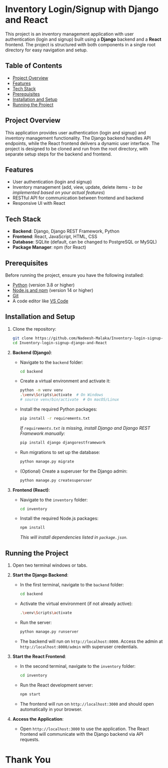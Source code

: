# Inventory Login/Signup with Django and React

This project is an inventory management application with user authentication (login and signup) built using a **Django** backend and a **React** frontend. The project is structured with both components in a single root directory for easy navigation and setup.

## Table of Contents
- [Project Overview](#project-overview)
- [Features](#features)
- [Tech Stack](#tech-stack)
- [Prerequisites](#prerequisites)
- [Installation and Setup](#installation-and-setup)
- [Running the Project](#running-the-project)

## Project Overview
This application provides user authentication (login and signup) and inventory management functionality. The Django backend handles API endpoints, while the React frontend delivers a dynamic user interface. The project is designed to be cloned and run from the root directory, with separate setup steps for the backend and frontend.

## Features
- User authentication (login and signup)
- Inventory management (add, view, update, delete items - *to be implemented based on your actual features*)
- RESTful API for communication between frontend and backend
- Responsive UI with React

## Tech Stack
- **Backend**: Django, Django REST Framework, Python
- **Frontend**: React, JavaScript, HTML, CSS
- **Database**: SQLite (default, can be changed to PostgreSQL or MySQL)
- **Package Manager**: npm (for React)

## Prerequisites
Before running the project, ensure you have the following installed:
- [Python](https://www.python.org/downloads/) (version 3.8 or higher)
- [Node.js and npm](https://nodejs.org/) (version 14 or higher)
- [Git](https://git-scm.com/downloads)
- A code editor like [VS Code](https://code.visualstudio.com/)

## Installation and Setup
1. Clone the repository:
   ```bash
   git clone https://github.com/Nadeesh-Malaka/Inventory-login-signup-django-and-React.git
   cd Inventory-login-signup-django-and-React
   ```

2. **Backend (Django)**:
   - Navigate to the `backend` folder:
     ```bash
     cd backend
     ```
   - Create a virtual environment and activate it:
     ```bash
     python -m venv venv
     .\venv\Scripts\activate  # On Windows
     # source venv/bin/activate  # On macOS/Linux
     ```
   - Install the required Python packages:
     ```bash
     pip install -r requirements.txt
     ```
     *If `requirements.txt` is missing, install Django and Django REST Framework manually:*
     ```bash
     pip install django djangorestframework
     ```
   - Run migrations to set up the database:
     ```bash
     python manage.py migrate
     ```
   - (Optional) Create a superuser for the Django admin:
     ```bash
     python manage.py createsuperuser
     ```

3. **Frontend (React)**:
   - Navigate to the `inventory` folder:
     ```bash
     cd inventory
     ```
   - Install the required Node.js packages:
     ```bash
     npm install
     ```
     *This will install dependencies listed in `package.json`.*

## Running the Project
1. Open two terminal windows or tabs.
2. **Start the Django Backend**:
   - In the first terminal, navigate to the `backend` folder:
     ```bash
     cd backend
     ```
   - Activate the virtual environment (if not already active):
     ```bash
     .\venv\Scripts\activate
     ```
   - Run the server:
     ```bash
     python manage.py runserver
     ```
   - The backend will run on `http://localhost:8000`. Access the admin at `http://localhost:8000/admin` with superuser credentials.

3. **Start the React Frontend**:
   - In the second terminal, navigate to the `inventory` folder:
     ```bash
     cd inventory
     ```
   - Run the React development server:
     ```bash
     npm start
     ```
   - The frontend will run on `http://localhost:3000` and should open automatically in your browser.

4. **Access the Application**:
   - Open `http://localhost:3000` to use the application. The React frontend will communicate with the Django backend via API requests.

<h1>Thank You</h1>
